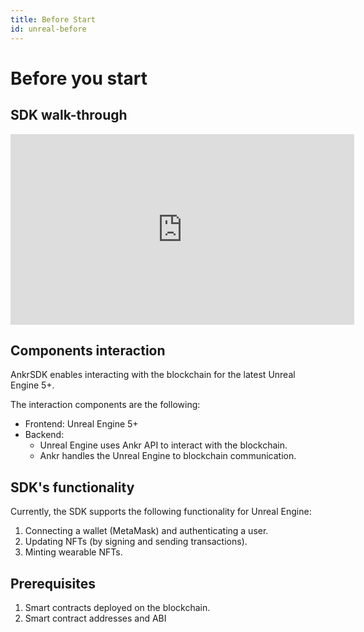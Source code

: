 ```yaml
---
title: Before Start
id: unreal-before
---
```

# Before you start
## SDK walk-through

<iframe width="550" height="305" src="https://www.youtube.com/embed/lvhW_9y2lEc" title="YouTube video player" frameborder="0" allow="accelerometer; autoplay; clipboard-write; encrypted-media; gyroscope; picture-in-picture" allowfullscreen></iframe>

## Components interaction

AnkrSDK enables interacting with the blockchain for the latest Unreal Engine 5+.

The interaction components are the following:

* Frontend: Unreal Engine 5+
* Backend:
  * Unreal Engine uses Ankr API to interact with the blockchain.
  * Ankr handles the Unreal Engine to blockchain communication.

## SDK's functionality

Currently, the SDK supports the following functionality for Unreal Engine:

1. Connecting a wallet (MetaMask) and authenticating a user.
2. Updating NFTs (by signing and sending transactions).
3. Minting wearable NFTs.

## Prerequisites

1. Smart contracts deployed on the blockchain.
2. Smart contract addresses and ABI

[//]: # (&#40;**What needs to be done with those: smart contract addresses and ABI???**&#41;)
